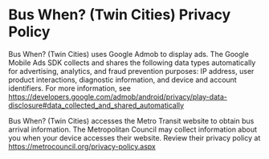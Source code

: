 # Bus When? (Twin Cities) Privacy Policy

Bus When? (Twin Cities) uses Google Admob to display ads. The Google
Mobile Ads SDK collects and shares the following data types
automatically for advertising, analytics, and fraud prevention
purposes: IP address, user product interactions, diagnostic
information, and device and account identifiers. For more information,
see
https://developers.google.com/admob/android/privacy/play-data-disclosure#data_collected_and_shared_automatically

Bus When? (Twin Cities) accesses the Metro Transit website to obtain bus arrival
information. The Metropolitan Council may collect information about you when
your device accesses their website. Review their privacy policy at
https://metrocouncil.org/privacy-policy.aspx
